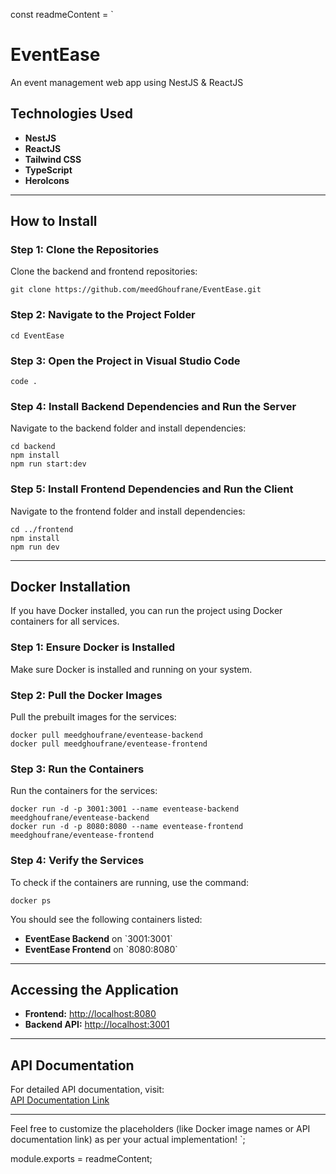 const readmeContent = `
# EventEase  
An event management web app using NestJS & ReactJS  

## Technologies Used  
- **NestJS**  
- **ReactJS**  
- **Tailwind CSS**  
- **TypeScript**  
- **HeroIcons**  

---

## How to Install  

### Step 1: Clone the Repositories  
Clone the backend and frontend repositories:  

```http 
git clone https://github.com/meedGhoufrane/EventEase.git  
```  

### Step 2: Navigate to the Project Folder  
```http   
cd EventEase  
```  

### Step 3: Open the Project in Visual Studio Code  
```http   
code .  
```  

### Step 4: Install Backend Dependencies and Run the Server  
Navigate to the backend folder and install dependencies:  

```http   
cd backend  
npm install  
npm run start:dev  
```  

### Step 5: Install Frontend Dependencies and Run the Client  
Navigate to the frontend folder and install dependencies:  

```http 
cd ../frontend  
npm install  
npm run dev  
```  

---

## Docker Installation  

If you have Docker installed, you can run the project using Docker containers for all services.  

### Step 1: Ensure Docker is Installed  
Make sure Docker is installed and running on your system.  

### Step 2: Pull the Docker Images  
Pull the prebuilt images for the services:  

```http  
docker pull meedghoufrane/eventease-backend  
docker pull meedghoufrane/eventease-frontend  
```  

### Step 3: Run the Containers  
Run the containers for the services:  

```http 
docker run -d -p 3001:3001 --name eventease-backend meedghoufrane/eventease-backend  
docker run -d -p 8080:8080 --name eventease-frontend meedghoufrane/eventease-frontend  
```  

### Step 4: Verify the Services  
To check if the containers are running, use the command:  

```http
docker ps  
```  

You should see the following containers listed:  

- **EventEase Backend** on \`3001:3001\`  
- **EventEase Frontend** on \`8080:8080\`  

---

## Accessing the Application  

- **Frontend:** [http://localhost:8080](http://localhost:8080)  
- **Backend API:** [http://localhost:3001](http://localhost:3001)  

---

## API Documentation  
For detailed API documentation, visit:  
[API Documentation Link](#)  

---

Feel free to customize the placeholders (like Docker image names or API documentation link) as per your actual implementation!
`;

module.exports = readmeContent;
